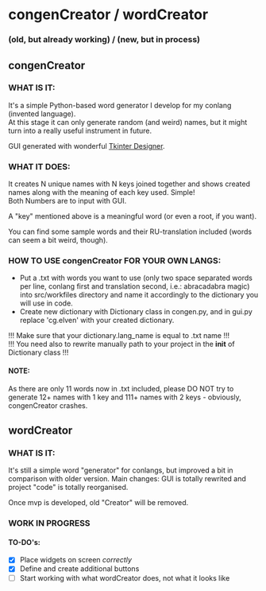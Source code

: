 # congenCreator / wordCreator 
### (old, but already working) / (new, but in process)

## congenCreator

### WHAT IS IT:

It's a simple Python-based word generator I develop for my conlang (invented language).  
At this stage it can only generate random (and weird) names, but it might turn into a really useful instrument in future.

GUI generated with wonderful [Tkinter Designer](https://github.com/ParthJadhav/Tkinter-Designer.git).

### WHAT IT DOES:

It creates N unique names with N keys joined together 
and shows created names along with the meaning of each key used. Simple!  
Both Numbers are to input with GUI.

A "key" mentioned above is a meaningful word (or even a root, if you want).

You can find some sample words and their RU-translation included 
(words can seem a bit weird, though).

### HOW TO USE congenCreator FOR YOUR OWN LANGS:
- Put a .txt with words you want to use
(only two space separated words per line, conlang first and translation second, i.e.: abracadabra magic)
into src/workfiles directory and name it accordingly to the dictionary you will use in code.
- Create new dictionary with Dictionary class in congen.py, and in gui.py replace 'cg.elven' with your created dictionary.

!!! Make sure that your dictionary.lang_name is equal to .txt name !!!  
!!! You need also to rewrite manually path to your project in the __init__ of Dictionary class !!!  

#### NOTE: 
As there are only 11 words now in .txt included, please DO NOT try to generate 
12+ names with 1 key and 111+ names with 2 keys - obviously, congenCreator crashes.


## wordCreator

### WHAT IS IT:
It's still a simple word "generator" for conlangs, but improved a bit in comparison with older version. 
Main changes: GUI is totally rewrited and project "code" is totally reorganised.

Once mvp is developed, old "Creator" will be removed. 

### WORK IN PROGRESS

#### TO-DO's:
- [X] Place widgets on screen _correctly_
- [X] Define and create additional buttons
- [ ] Start working with what wordCreator does, not what it looks like
